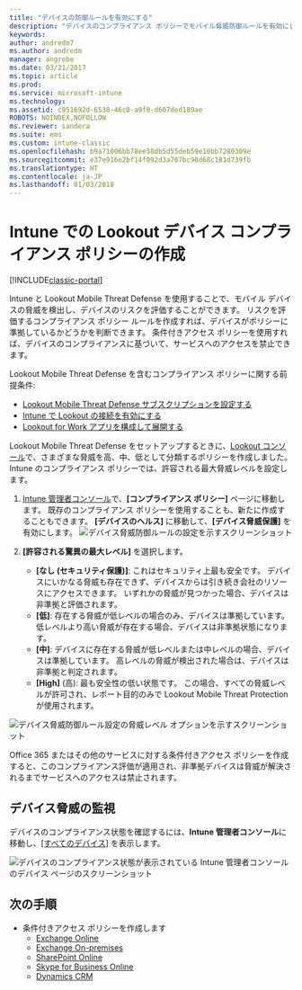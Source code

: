 ```yaml
---
title: "デバイスの防御ルールを有効にする"
description: "デバイスのコンプライアンス ポリシーでモバイル脅威防御ルールを有効にします。"
keywords: 
author: andredm7
ms.author: andredm
manager: angrobe
ms.date: 03/21/2017
ms.topic: article
ms.prod: 
ms.service: microsoft-intune
ms.technology: 
ms.assetid: c951692d-6538-46c0-a9f0-d607ded189ae
ROBOTS: NOINDEX,NOFOLLOW
ms.reviewer: sandera
ms.suite: ems
ms.custom: intune-classic
ms.openlocfilehash: b9a71006bb78ee58db5d55deb59e10bb7280309e
ms.sourcegitcommit: e37e916e2bf14f092d3a767bc90d68c181d739fb
ms.translationtype: HT
ms.contentlocale: ja-JP
ms.lasthandoff: 01/03/2018
---
```

# <a name="create-lookout-device-compliance-policy-in-intune"></a>Intune での Lookout デバイス コンプライアンス ポリシーの作成

[!INCLUDE[classic-portal](../includes/classic-portal.md)]

Intune と Lookout Mobile Threat Defense を使用することで、モバイル デバイスの脅威を検出し、デバイスのリスクを評価することができます。 リスクを評価するコンプライアンス ポリシー ルールを作成すれば、デバイスがポリシーに準拠しているかどうかを判断できます。 条件付きアクセス ポリシーを使用すれば、デバイスのコンプライアンスに基づいて、サービスへのアクセスを禁止できます。

Lookout Mobile Threat Defense を含むコンプライアンス ポリシーに関する前提条件:

- [Lookout Mobile Threat Defense サブスクリプションを設定する](setup-your-lookout-mtd-subscription.md)
- [Intune で Lookout の接続を有効にする](enable-lookout-mtd-connection.md)
- [Lookout for Work アプリを構成して展開する](configure-deploy-lookout-for-work-app.md)

Lookout Mobile Threat Defense をセットアップするときに、[Lookout コンソール](https://aad.lookout.com)で、さまざまな脅威を高、中、低として分類するポリシーを作成しました。 Intune のコンプライアンス ポリシーでは、許容される最大脅威レベルを設定します。

1. [Intune 管理者コンソール](https://manage.microsoft.com)で、**[コンプライアンス ポリシー]** ページに移動します。 既存のコンプライアンス ポリシーを使用することも、新たに作成することもできます。 **[デバイスのヘルス]** に移動して、**[デバイス脅威保護]** を有効にします。
   ![デバイス脅威防御ルールの設定を示すスクリーンショット ](../media/mtp/mtp-compliance-policy-rule.png)

2. **[許容される驚異の最大レベル]** を選択します。
   * **[なし (セキュリティ保護)]**: これはセキュリティ上最も安全です。  デバイスにいかなる脅威も存在できず、デバイスからは引き続き会社のリソースにアクセスできます。  いずれかの脅威が見つかった場合、デバイスは非準拠と評価されます。  
   * **[低]**: 存在する脅威が低レベルの場合のみ、デバイスは準拠しています。 低レベルより高い脅威が存在する場合、デバイスは非準拠状態になります。
   * **[中]**: デバイスに存在する脅威が低レベルまたは中レベルの場合、デバイスは準拠しています。 高レベルの脅威が検出された場合は、デバイスは非準拠と判定されます。
   * **[High]** (高): 最も安全性の低い状態です。 この場合、すべての脅威レベルが許可され、レポート目的のみで Lookout Mobile Threat Protection が使用されます。

![デバイス脅威防御ルール設定の脅威レベル オプションを示すスクリーンショット](../media/mtp/mtp-compliance-policy-setting.png)

Office 365 またはその他のサービスに対する条件付きアクセス ポリシーを作成すると、このコンプライアンス評価が適用され、非準拠デバイスは脅威が解決されるまでサービスへのアクセスは禁止されます。

## <a name="monitor-device-threats"></a>デバイス脅威の監視
デバイスのコンプライアンス状態を確認するには、**Intune 管理者コンソール**に移動し、[[すべてのデバイス]](https://manage.microsoft.com) を表示します。

![デバイスのコンプライアンス状態が表示されている Intune 管理者コンソールのデバイス ページのスクリーンショット](../media/mtp/mtp-device-status-intune-console.png)

## <a name="next-steps"></a>次の手順
* 条件付きアクセス ポリシーを作成します
  * [Exchange Online](restrict-access-to-exchange-online-with-microsoft-intune.md)
  * [Exchange On-premises](restrict-access-to-exchange-onpremises-with-microsoft-intune.md)
  * [SharePoint Online](restrict-access-to-sharepoint-online-with-microsoft-intune.md)
  * [Skype for Business Online](restrict-access-to-skype-for-business-online-with-microsoft-intune.md)
  * [Dynamics CRM](restrict-access-to-dynamics-crm-online-with-microsoft-intune.md)
